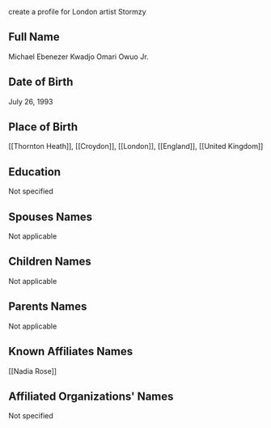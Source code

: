 create a profile for London artist Stormzy

## Full Name
Michael Ebenezer Kwadjo Omari Owuo Jr.

## Date of Birth
July 26, 1993

## Place of Birth
[[Thornton Heath]], [[Croydon]], [[London]], [[England]], [[United Kingdom]]

## Education
Not specified

## Spouses Names
Not applicable

## Children Names
Not applicable

## Parents Names
Not applicable

## Known Affiliates Names
[[Nadia Rose]]

## Affiliated Organizations' Names
Not specified

